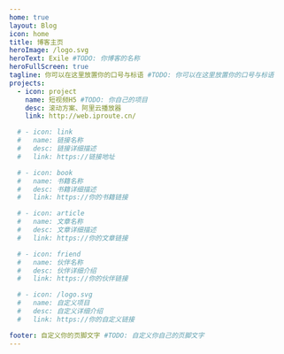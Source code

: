 ```yaml
---
home: true
layout: Blog
icon: home
title: 博客主页
heroImage: /logo.svg
heroText: Exile #TODO: 你博客的名称
heroFullScreen: true
tagline: 你可以在这里放置你的口号与标语 #TODO: 你可以在这里放置你的口号与标语
projects:
  - icon: project
    name: 短视频H5 #TODO: 你自己的项目
    desc: 滚动方案、阿里云播放器
    link: http://web.iproute.cn/

  # - icon: link
  #   name: 链接名称
  #   desc: 链接详细描述
  #   link: https://链接地址

  # - icon: book
  #   name: 书籍名称
  #   desc: 书籍详细描述
  #   link: https://你的书籍链接

  # - icon: article
  #   name: 文章名称
  #   desc: 文章详细描述
  #   link: https://你的文章链接

  # - icon: friend
  #   name: 伙伴名称
  #   desc: 伙伴详细介绍
  #   link: https://你的伙伴链接

  # - icon: /logo.svg
  #   name: 自定义项目
  #   desc: 自定义详细介绍
  #   link: https://你的自定义链接

footer: 自定义你的页脚文字 #TODO: 自定义你自己的页脚文字
---
```

